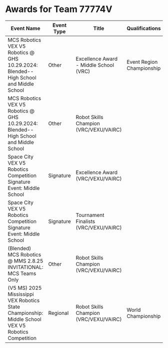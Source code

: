 # Awards for Team 77774V

| Event Name | Event Type | Title | Qualifications |
|------------|------------|-------|----------------|
| MCS Robotics VEX V5 Robotics @ GHS 10.29.2024: Blended--High School and Middle School | Other | Excellence Award - Middle School (VRC) | Event Region Championship |
| MCS Robotics VEX V5 Robotics @ GHS 10.29.2024: Blended--High School and Middle School | Other | Robot Skills Champion (VRC/VEXU/VAIRC) |  |
| Space City VEX V5 Robotics Competition Signature Event: Middle School | Signature | Excellence Award (VRC/VEXU/VAIRC) |  |
| Space City VEX V5 Robotics Competition Signature Event: Middle School | Signature | Tournament Finalists (VRC/VEXU/VAIRC) |  |
| (Blended) MCS Robotics @ MMS 2.8.25 INVITATIONAL: MCS Teams Only | Other | Robot Skills Champion (VRC/VEXU/VAIRC) |  |
| (V5 MS) 2025 Mississippi VEX Robotics State Championship: Middle School VEX V5 Robotics Competition | Regional | Robot Skills Champion (VRC/VEXU/VAIRC) | World Championship |
